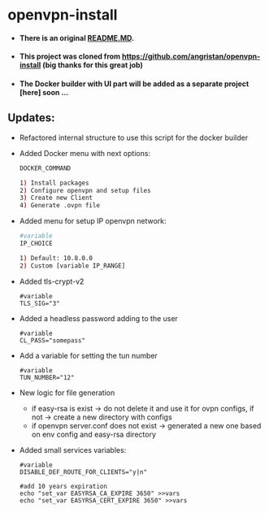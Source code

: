 # openvpn-install

- #### There is an original [README.MD](https://github.com/shuricksumy/openvpn-install/blob/my_main/README_ORIGINAL.md).
- #### This project was cloned from https://github.com/angristan/openvpn-install (big thanks for this great job)
- #### The Docker builder with UI part will be added as a separate project [here] soon ...

## Updates:
- Refactored internal structure to use this script for the docker builder
- Added Docker menu with next options:
  ```bash
  DOCKER_COMMAND
  
  1) Install packages
  2) Configure openvpn and setup files
  3) Create new Client
  4) Generate .ovpn file
  ``` 
- Added menu for setup IP openvpn network:
  ```bash
  #variable
  IP_CHOICE
  
  1) Default: 10.8.0.0
  2) Custom [variable IP_RANGE]
  ```
- Added tls-crypt-v2
  ```
  #variable
  TLS_SIG="3"
  ```
- Added a headless password adding to the user
  ```
  #variable
  CL_PASS="somepass"
  ```
- Add a variable for setting the tun number
  ```
  #variable
  TUN_NUMBER="12"
  ```
- New logic for file generation
  - if easy-rsa is exist -> do not delete it and use it for ovpn configs, if not -> create a new directory with configs 
  - if openvpn server.conf does not exist -> generated a new one based on env config and easy-rsa directory

- Added small services variables:
  ```
  #variable
  DISABLE_DEF_ROUTE_FOR_CLIENTS="y|n"
  
  #add 10 years expiration
  echo "set_var EASYRSA_CA_EXPIRE 3650" >>vars
  echo "set_var EASYRSA_CERT_EXPIRE 3650" >>vars
  
  ```
